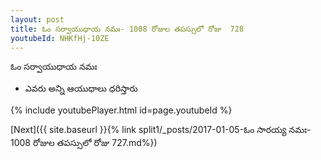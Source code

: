 ```yaml
---
layout: post
title: ఓం సర్వాయుధాయ నమః- 1008 రోజుల తపస్సులో రోజు  728
youtubeId: NHKfHj-10ZE
---
```

 
 
 ఓం సర్వాయుధాయ నమః  
 
 -  ఎవరు అన్ని ఆయుధాలు ధరిస్తారు 
 
  
 
  
 
 
 
 
 
 


{% include youtubePlayer.html id=page.youtubeId %}
 
[Next]({{ site.baseurl }}{% link  split1/_posts/2017-01-05-ఓం  సారయ్య  నమః- 1008 రోజుల తపస్సులో రోజు  727.md%})
 
